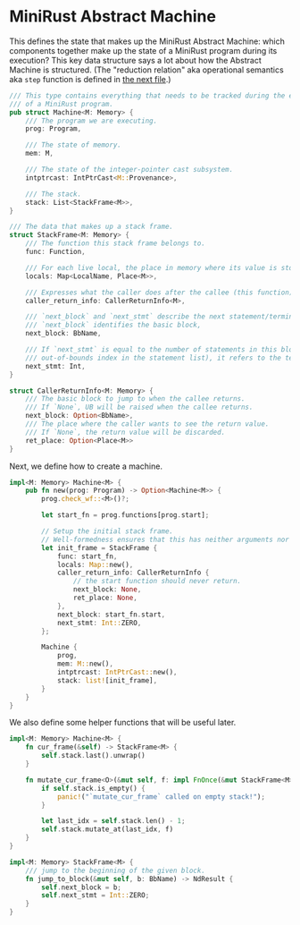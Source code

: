 # MiniRust Abstract Machine

This defines the state that makes up the MiniRust Abstract Machine:
which components together make up the state of a MiniRust program during its execution?
This key data structure says a lot about how the Abstract Machine is structured.
(The "reduction relation" aka operational semantics aka `step` function is defined in [the next file](step.md).)

```rust
/// This type contains everything that needs to be tracked during the execution
/// of a MiniRust program.
pub struct Machine<M: Memory> {
    /// The program we are executing.
    prog: Program,

    /// The state of memory.
    mem: M,

    /// The state of the integer-pointer cast subsystem.
    intptrcast: IntPtrCast<M::Provenance>,

    /// The stack.
    stack: List<StackFrame<M>>,
}

/// The data that makes up a stack frame.
struct StackFrame<M: Memory> {
    /// The function this stack frame belongs to.
    func: Function,

    /// For each live local, the place in memory where its value is stored.
    locals: Map<LocalName, Place<M>>,

    /// Expresses what the caller does after the callee (this function) returns.
    caller_return_info: CallerReturnInfo<M>,

    /// `next_block` and `next_stmt` describe the next statement/terminator to execute (the "program counter").
    /// `next_block` identifies the basic block,
    next_block: BbName,

    /// If `next_stmt` is equal to the number of statements in this block (an
    /// out-of-bounds index in the statement list), it refers to the terminator.
    next_stmt: Int,
}

struct CallerReturnInfo<M: Memory> {
    /// The basic block to jump to when the callee returns.
    /// If `None`, UB will be raised when the callee returns.
    next_block: Option<BbName>,
    /// The place where the caller wants to see the return value.
    /// If `None`, the return value will be discarded.
    ret_place: Option<Place<M>>
}
```

Next, we define how to create a machine.

```rust
impl<M: Memory> Machine<M> {
    pub fn new(prog: Program) -> Option<Machine<M>> {
        prog.check_wf::<M>()?;

        let start_fn = prog.functions[prog.start];

        // Setup the initial stack frame.
        // Well-formedness ensures that this has neither arguments nor a return local.
        let init_frame = StackFrame {
            func: start_fn,
            locals: Map::new(),
            caller_return_info: CallerReturnInfo {
                // the start function should never return.
                next_block: None,
                ret_place: None,
            },
            next_block: start_fn.start,
            next_stmt: Int::ZERO,
        };

        Machine {
            prog,
            mem: M::new(),
            intptrcast: IntPtrCast::new(),
            stack: list![init_frame],
        }
    }
}
```

We also define some helper functions that will be useful later.

```rust
impl<M: Memory> Machine<M> {
    fn cur_frame(&self) -> StackFrame<M> {
        self.stack.last().unwrap()
    }

    fn mutate_cur_frame<O>(&mut self, f: impl FnOnce(&mut StackFrame<M>) -> O) -> O {
        if self.stack.is_empty() {
            panic!("`mutate_cur_frame` called on empty stack!");
        }

        let last_idx = self.stack.len() - 1;
        self.stack.mutate_at(last_idx, f)
    }
}

impl<M: Memory> StackFrame<M> {
    /// jump to the beginning of the given block.
    fn jump_to_block(&mut self, b: BbName) -> NdResult {
        self.next_block = b;
        self.next_stmt = Int::ZERO;
    }
}
```
